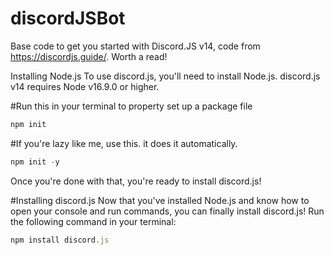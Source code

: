 # discordJSBot
Base code to get you started with Discord.JS v14, code from https://discordjs.guide/. Worth a read!

Installing Node.js
To use discord.js, you'll need to install Node.js. discord.js v14 requires Node v16.9.0 or higher.

#Run this in your terminal to property set up a package file
```js
npm init
```

#If you're lazy like me, use this. it does it automatically.
```js
npm init -y
```
Once you're done with that, you're ready to install discord.js!

#Installing discord.js
Now that you've installed Node.js and know how to open your console and run commands, you can finally install discord.js! Run the following command in your terminal:
```js
npm install discord.js
```
